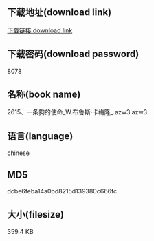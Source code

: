 ## 下载地址(download link)
[下载链接 download link](https://voluble-croquembouche-d321dc.netlify.app/?s=2615%E3%80%81%E4%B8%80%E6%9D%A1%E7%8B%97%E7%9A%84%E4%BD%BF%E5%91%BD_W.%E5%B8%83%E9%B2%81%E6%96%AF%C2%B7%E5%8D%A1%E6%A2%85%E9%9A%86_.azw3)

## 下载密码(download password)
8078

## 名称(book name)
2615、一条狗的使命_W.布鲁斯·卡梅隆_.azw3.azw3

## 语言(language)
chinese

## MD5
dcbe6feba14a0bd8215d139380c666fc

## 大小(filesize)
359.4 KB
